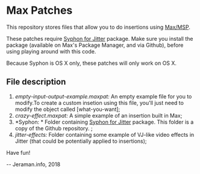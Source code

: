 # Max Patches
This repository stores files that allow you to do insertions using [Max/MSP](https://docs.cycling74.com/max7/). 

These patches require [Syphon for Jitter](https://github.com/Syphon/Jitter) package. Make sure you install the package (available on Max's Package Manager, and via Github), before using playing around with this code.

Because Syphon is OS X only, these patches will only work on OS X.

## File description
1. *empty-input-output-example.maxpat:* An empty example file for you to modify.To create a custom insetion using this file, you'll just need to modify the object called [what-you-want];
2. *crazy-effect.maxpat:* A simple example of an insertion built in Max; 
3. *Syphon: * Folder containing [Syphon for Jitter](https://github.com/Syphon/Jitter) package. This folder is a copy of the Github repository. ;
4. *jitter-effects:* Folder containing some example of VJ-like video effects in Jitter (that could be potentially applied to insertions);

Have fun!

--
Jeraman.info, 2018


